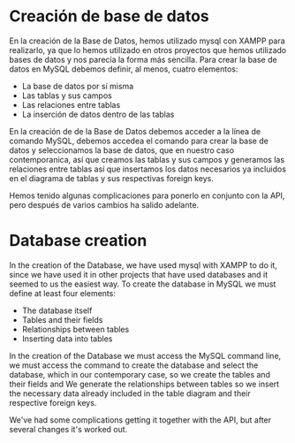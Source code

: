 # Creación de base de datos
En la creación de la Base de Datos, hemos utilizado mysql con XAMPP para realizarlo, ya que lo hemos utilizado en otros proyectos que hemos utilizado bases de datos y nos parecía la forma más sencilla.
Para crear la base de datos en MySQL debemos definir, al menos, cuatro elementos:

* La base de datos por sí misma
* Las tablas y sus campos
* Las relaciones entre tablas
* La inserción de datos dentro de las tablas

En la creación de de la Base de Datos debemos acceder a la línea de comando MySQL, debemos accedea el comando para crear la base de datos y seleccionamos la base de datos, que en nuestro caso contemporanica, así que creamos las tablas y sus campos y generamos las relaciones entre tablas así que insertamos los datos necesarios ya incluidos en el diagrama de tablas y sus respectivas foreign keys.

Hemos tenido algunas complicaciones para ponerlo en conjunto con la API, pero después de varios cambios ha salido adelante.


# Database creation
In the creation of the Database, we have used mysql with XAMPP to do it, since we have used it in other projects that have used databases and it seemed to us the easiest way.
To create the database in MySQL we must define at least four elements:

* The database itself
* Tables and their fields
* Relationships between tables
* Inserting data into tables

In the creation of the Database we must access the MySQL command line, we must access the command to create the database and select the database, which in our contemporary case, so we create the tables and their fields and We generate the relationships between tables so we insert the necessary data already included in the table diagram and their respective foreign keys.

We've had some complications getting it together with the API, but after several changes it's worked out.
